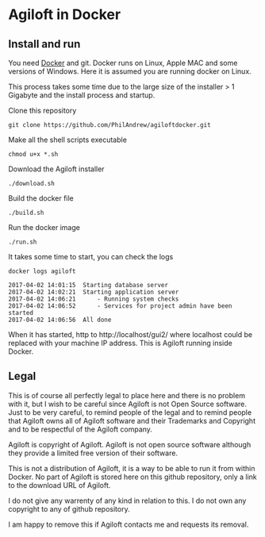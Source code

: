 
# Agiloft in Docker

## Install and run

You need [Docker](https://www.docker.com/) and git. Docker runs on Linux, Apple MAC and some versions of Windows. Here it is assumed you are running docker on Linux.

This process takes some time due to the large size of the installer > 1 Gigabyte and the install process and startup.

Clone this repository

    git clone https://github.com/PhilAndrew/agiloftdocker.git

Make all the shell scripts executable

    chmod u+x *.sh
    
Download the Agiloft installer    
    
    ./download.sh

Build the docker file    
    
    ./build.sh
    
Run the docker image
    
    ./run.sh
    
It takes some time to start, you can check the logs    
    
    docker logs agiloft

    2017-04-02 14:01:15  Starting database server
    2017-04-02 14:02:21  Starting application server
    2017-04-02 14:06:21  	 - Running system checks
    2017-04-02 14:06:52  	 - Services for project admin have been started
    2017-04-02 14:06:56  All done

When it has started, http to http://localhost/gui2/ where localhost could be replaced with your machine IP address. This is Agiloft running inside Docker.

## Legal

This is of course all perfectly legal to place here and there is no problem with it, but I wish to be careful since Agiloft is not Open Source software.
Just to be very careful, to remind people of the legal and to remind people that Agiloft owns all of Agiloft software and their Trademarks and Copyright and to be respectful of the Agiloft company.

Agiloft is copyright of Agiloft. Agiloft is not open source software although they provide a limited free version of their software.

This is not a distribution of Agiloft, it is a way to be able to run it from within Docker. No part of Agiloft is stored here on this github repository, only a link to the download URL of Agiloft.

I do not give any warrenty of any kind in relation to this. I do not own any copyright to any of github repository.

I am happy to remove this if Agiloft contacts me and requests its removal.
